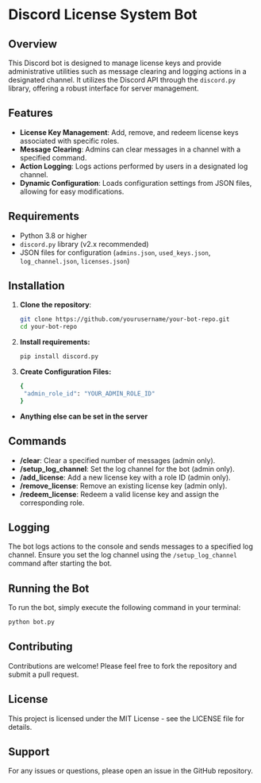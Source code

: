 # Discord License System Bot

## Overview

This Discord bot is designed to manage license keys and provide administrative utilities such as message clearing and logging actions in a designated channel. It utilizes the Discord API through the `discord.py` library, offering a robust interface for server management.

## Features

- **License Key Management**: Add, remove, and redeem license keys associated with specific roles.
- **Message Clearing**: Admins can clear messages in a channel with a specified command.
- **Action Logging**: Logs actions performed by users in a designated log channel.
- **Dynamic Configuration**: Loads configuration settings from JSON files, allowing for easy modifications.

## Requirements

- Python 3.8 or higher
- `discord.py` library (v2.x recommended)
- JSON files for configuration (`admins.json`, `used_keys.json`, `log_channel.json`, `licenses.json`)

## Installation

1. **Clone the repository**:
   ```bash
   git clone https://github.com/yourusername/your-bot-repo.git
   cd your-bot-repo

2. **Install requirements:**
   ```bash
   pip install discord.py
   
3. **Create Configuration Files:**
   ```bash
   {
    "admin_role_id": "YOUR_ADMIN_ROLE_ID"
   }

- **Anything else can be set in the server**



## Commands

- **/clear**: Clear a specified number of messages (admin only).
- **/setup_log_channel**: Set the log channel for the bot (admin only).
- **/add_license**: Add a new license key with a role ID (admin only).
- **/remove_license**: Remove an existing license key (admin only).
- **/redeem_license**: Redeem a valid license key and assign the corresponding role.

## Logging

The bot logs actions to the console and sends messages to a specified log channel. Ensure you set the log channel using the `/setup_log_channel` command after starting the bot.

## Running the Bot

To run the bot, simply execute the following command in your terminal:
```bash
python bot.py
```

## Contributing

Contributions are welcome! Please feel free to fork the repository and submit a pull request.

## License

This project is licensed under the MIT License - see the LICENSE file for details.

## Support

For any issues or questions, please open an issue in the GitHub repository. 
